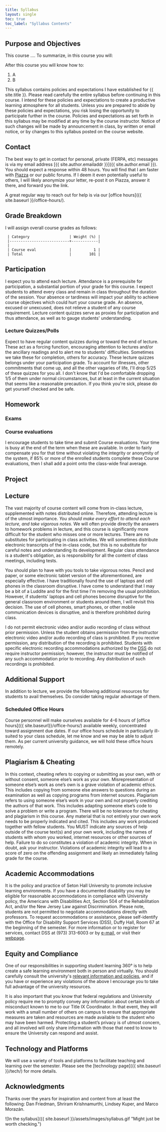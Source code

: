 ```yaml
---
title: Syllabus
layout: single
toc: true
toc_label: "Syllabus Contents"
---
```


## Purpose and Objectives

This course .... To summarize, in this course you will:

After this course you will know how to:


  1. A
  1. B

This syllabus contains policies and expectations I have established
for {{ site.title }}. Please read carefully the entire syllabus before
continuing in this course. I intend for these policies and
expectations to create a productive learning atmosphere for all
students. Unless you are prepared to abide by these policies and
expectations, you risk losing the opportunity to participate further
in the course. Policies and expectations as set forth in this syllabus
may be modified at any time by the course instructor. Notice of such
changes will be made by announcement in class, by written or email
notice, or by changes to this syllabus posted on the course website.

## Contact

The best way to get in contact for personal, private (FERPA, etc)
messages is via my email address
[{{ site.author.emailaddr }}]({{ site.author.email }}). You should expect a
response within 48 hours. You will find that I am faster with
[Piazza](piazza) or our public forums. If I deem it even potentially
useful to others, I will likely anonymize your letter, re-post it on
Piazza, answer it there, and forward you the link.

A great regular way to reach out for help is via our [office
hours]({{ site.baseurl }}/office-hours/).

## Grade Breakdown

I will assign overall course grades as follows:

	 | Category                  | Weight (%) |
	 |---------------------------+------------|
	 |
	 | Course eval               |          1 |
	 | Total                     |        101 |



## Participation

I expect you to attend each lecture. Attendance is a prerequisite for
participation, a substantial portion of your grade for this course. I
expect students to attend every class and remain in class throughout
the duration of the session. Your absence or tardiness will impact
your ability to achieve course objectives which could hurt your course
grade. An absence, excused or unexcused, does not relieve a student of
any course requirement. Lecture content quizzes serve as proxies for
participation and thus attendance, as well as to gauge students'
understanding.

### Lecture Quizzes/Polls

Expect to have regular content quizzes during or toward the end of
lecture. These act as a forcing function, encouraging attention to
lectures and/or the ancillary readings and to alert me to students'
difficulties. Sometimes we take these for completion, others for
accuracy. These lecture quizzes belongs under your participation
grade. To account for illnesses, other commitments that come up, and
all the other vagaries of life, I'll drop 5/25 of these quizzes for
you all. I don't know that I'd be comfortable dropping 1/5 of them
under normal circumstances, but at least in the current situation that
seems like a reasonable precaution. If you think you're sick, please
do get yourself checked and be safe.


## Homework


### Exams


### Course evaluations

I encourage students to take time and submit Course evaluations. Your
time is busy at the end of the term when these are available. In order
to fairly compensate you for that time without violating the integrity
or anonymity of the system, if 85% or more of the enrolled students
complete these Course evaluations, then I shall add a point onto the
class-wide final average.

## Project

## Lecture

The vast majority of course content will come from in-class lecture,
supplemented with notes distributed online. Therefore, attending
lecture is of the utmost importance. *You should make every effort to
attend each lecture, and take vigorous notes.* We will often provide
directly the answers to homework problems in lecture, and this course
is significantly more difficult for the student who misses one or more
lectures. There are no substitutes for participating in class
activities. We will sometimes distribute electronic transcripts of the
in-class code, but this is no substitute for careful notes and
understanding its development. Regular class attendance is a student's
obligation, as is responsibility for all the content of class
meetings, including tests.

You should plan to have with you tools to take vigorous notes. Pencil
and paper, or some electronic tablet version of the aforementioned,
are especially effective. I have traditionally found the use of
laptops and cell phones in the classroom disruptive. I have come to
understand that I may be a bit of a Luddite and for the first time I'm
removing the usual prohibition. However, if students' laptops and cell
phones become disruptive for the general classroom environment or
students around them, I will revisit this decision. The use of cell
phones, smart phones, or other mobile communication devices is
disruptive, and is therefore prohibited during class.

I do not permit electronic video and/or audio recording of class
without prior permission. Unless the student obtains permission from
the instructor electronic video and/or audio recording of class is
prohibited. If you receive permission, any distribution of the
recording is prohibited. Students with specific electronic recording
accommodations authorized by the [DSS](academic-accommodations) do not
require instructor permission; however, the instructor must be
notified of any such accommodation prior to recording. Any
distribution of such recordings is prohibited.

## Additional Support

In addition to lecture, we provide the following additional resources
for students to avail themselves. Do consider taking regular advantage
of them.

### Scheduled Office Hours

Course personnel will make ourselves available for 4-6 hours of
[office hours]({{ site.baseurl}}/office-hours/) available weekly,
concentrated toward assignment due dates. If our office hours schedule
in particularly ill-suited to your class schedule, let me know and we
may be able to adjust them. As per current university guidance, we
will hold these office hours remotely.

## Plagiarism & Cheating

In this context, cheating refers to copying or submitting as your own,
with or without consent, someone else’s work as your own.
Misrepresentation of someone else’s work as one’s own is a grave
violation of academic ethics. This includes copying from someone else
answers to questions during an examination as well as copying programs
from internet sources. Plagiarism refers to using someone else’s work
in your own and not properly crediting the authors of that work. This
includes adapting someone else’s code to solve a problem or write a
program. There will be no tolerance for cheating and plagiarism in
this course. Any material that is not entirely your own work needs to
be properly indicated and cited. This includes any work produced
together with fellow students. You MUST indicate any sources of help
outside of the course text(s) and your own work, including the names
of students with whom you worked, internet resources or other sources
of help. Failure to do so constitutes a violation of academic
integrity. When in doubt, ask your instructor. Violations of academic
integrity will lead to a score of zero on the offending assignment and
likely an immediately failing grade for the course.

## Academic Accommodations

It is the policy and practice of Seton Hall University to promote
inclusive learning environments. If you have a documented disability
you may be eligible for reasonable accommodations in compliance with
University policy, the Americans with Disabilities Act, Section 504 of
the Rehabilitation Act, and/or the New Jersey Law against
Discrimination. Please note, students are not permitted to negotiate
accommodations directly with professors. To request accommodations or
assistance, please self-identify with the Office for Disability
Support Services (DSS), Duffy Hall, Room 67 at the beginning of the
semester. For more information or to register for services, contact
DSS at (973) 313-6003 or by [e-mail](mailto:DSS@shu.edu), or visit
their [webpage](https://www.shu.edu/disability-support-services/index.cfm).

## Equity and Compliance

One of our responsibilities in supporting student learning 360° is to
help create a safe learning environment both in person and virtually.
You should carefully consult the university's [relevant information
and policies](https://www.shu.edu/title-ix/index.cfm), and if you have
or experience any violations of the above I encourage you to take full
advantage of the university resources.

It is also important that you know that federal regulations and
University policy require me to promptly convey any information about
certain kinds of misconduct known to me to our Title IX Coordinator.
In that event, they will work with a small number of others on campus
to ensure that appropriate measures are taken and resources are made
available to the student who may have been harmed. Protecting a
student’s privacy is of utmost concern, and all involved will only
share information with those that need to know to ensure the
University can respond and assist.

## Technology and Platforms

We will use a variety of tools and platforms to facilitate teaching
and learning over the semester. Please see the [technology page]({{
site.baseurl }}/tech/) for more details.

## Acknowledgments

Thanks over the years for inspiration and content from at least the
following: Dan Friedman, Shriram Krishnamurthi, Lindsey Kuper, and
Marco Morazán.

![In the syllabus]({{ site.baseurl }}/assets/images/syllabus.gif "Might just be worth checking.")
